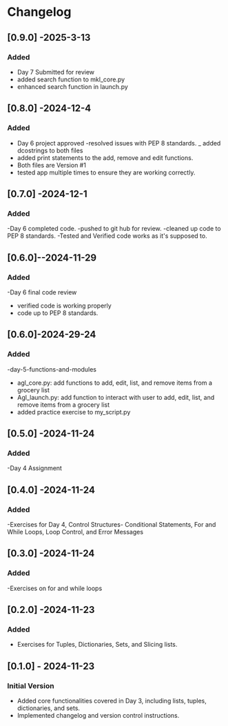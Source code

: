 # Changelog


## [0.9.0] -2025-3-13
### Added
- Day 7 Submitted for review
- added search function to mkl_core.py 
- enhanced search function in launch.py



## [0.8.0] -2024-12-4
### Added
- Day 6 project approved
-resolved issues with PEP 8 standards.
_ added dcostrings to both files
- added print statements to the add, remove and edit functions.
- Both files are Version #1
- tested app multiple times to ensure they are working correctly.

## [0.7.0] -2024-12-1
### Added
-Day 6 completed code.
-pushed to git hub for review.
-cleaned up code to PEP 8 standards.
-Tested and Verified code works as it's supposed to.

## [0.6.0]--2024-11-29
### Added
-Day 6 final code review
- verified code is working properly
- code up to PEP 8 standards.

## [0.6.0]-2024-29-24
### Added
-day-5-functions-and-modules
- agl_core.py: add functions to add, edit, list, and remove items from a grocery list
- Agl_launch.py:  add function to interact with user to add, edit, list, and remove items from a grocery list
- added practice exercise to my_script.py

## [0.5.0] -2024-11-24
### Added 
-Day 4 Assignment

## [0.4.0] -2024-11-24
### Added
-Exercises for Day 4, Control Structures- Conditional Statements, For and While Loops,
Loop Control, and Error Messages

## [0.3.0] -2024-11-24
### Added
-Exercises on for and while loops

## [0.2.0] -2024-11-23
### Added
- Exercises for Tuples, Dictionaries, Sets, and Slicing lists.

## [0.1.0] - 2024-11-23
### Initial Version
- Added core functionalities covered in Day 3, including lists, tuples, dictionaries, and sets.
- Implemented changelog and version control instructions.











